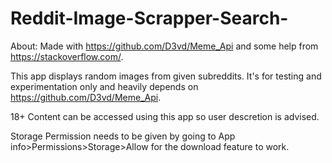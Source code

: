 # Reddit-Image-Scrapper-Search-

About:      Made with https://github.com/D3vd/Meme_Api and some help from https://stackoverflow.com/.

This app displays random images from given subreddits. It's for testing and experimentation only and heavily depends on https://github.com/D3vd/Meme_Api.

18+ Content can be accessed using this app so user descretion is advised.

Storage Permission needs to be given by going to App info>Permissions>Storage>Allow for the download feature to work.
